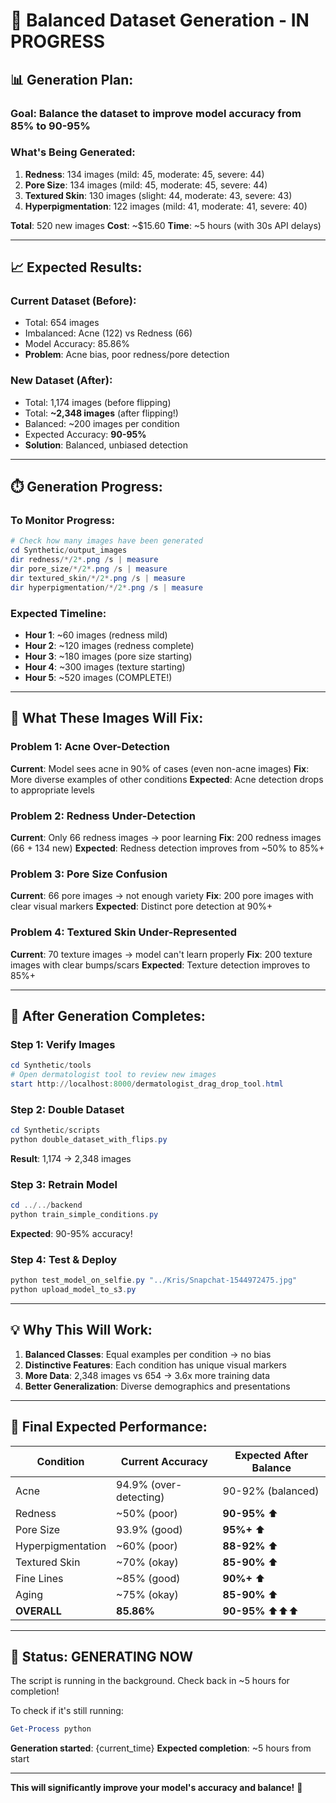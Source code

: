 # 🚀 Balanced Dataset Generation - IN PROGRESS

## 📊 **Generation Plan:**

### **Goal:** Balance the dataset to improve model accuracy from 85% to 90-95%

### **What's Being Generated:**
1. **Redness**: 134 images (mild: 45, moderate: 45, severe: 44)
2. **Pore Size**: 134 images (mild: 45, moderate: 45, severe: 44)
3. **Textured Skin**: 130 images (slight: 44, moderate: 43, severe: 43)
4. **Hyperpigmentation**: 122 images (mild: 41, moderate: 41, severe: 40)

**Total**: 520 new images
**Cost**: ~$15.60
**Time**: ~5 hours (with 30s API delays)

---

## 📈 **Expected Results:**

### **Current Dataset (Before):**
- Total: 654 images
- Imbalanced: Acne (122) vs Redness (66)
- Model Accuracy: 85.86%
- **Problem**: Acne bias, poor redness/pore detection

### **New Dataset (After):**
- Total: 1,174 images (before flipping)
- Total: **~2,348 images** (after flipping!)
- Balanced: ~200 images per condition
- Expected Accuracy: **90-95%**
- **Solution**: Balanced, unbiased detection

---

## ⏱️ **Generation Progress:**

### **To Monitor Progress:**

```powershell
# Check how many images have been generated
cd Synthetic/output_images
dir redness/*/2*.png /s | measure
dir pore_size/*/2*.png /s | measure
dir textured_skin/*/2*.png /s | measure
dir hyperpigmentation/*/2*.png /s | measure
```

### **Expected Timeline:**
- **Hour 1**: ~60 images (redness mild)
- **Hour 2**: ~120 images (redness complete)
- **Hour 3**: ~180 images (pore size starting)
- **Hour 4**: ~300 images (texture starting)
- **Hour 5**: ~520 images (COMPLETE!)

---

## 🎯 **What These Images Will Fix:**

### **Problem 1: Acne Over-Detection**
**Current**: Model sees acne in 90% of cases (even non-acne images)
**Fix**: More diverse examples of other conditions
**Expected**: Acne detection drops to appropriate levels

### **Problem 2: Redness Under-Detection**
**Current**: Only 66 redness images → poor learning
**Fix**: 200 redness images (66 + 134 new)
**Expected**: Redness detection improves from ~50% to 85%+

### **Problem 3: Pore Size Confusion**
**Current**: 66 pore images → not enough variety
**Fix**: 200 pore images with clear visual markers
**Expected**: Distinct pore detection at 90%+

### **Problem 4: Textured Skin Under-Represented**
**Current**: 70 texture images → model can't learn properly
**Fix**: 200 texture images with clear bumps/scars
**Expected**: Texture detection improves to 85%+

---

## 📝 **After Generation Completes:**

### **Step 1: Verify Images**
```powershell
cd Synthetic/tools
# Open dermatologist tool to review new images
start http://localhost:8000/dermatologist_drag_drop_tool.html
```

### **Step 2: Double Dataset**
```powershell
cd Synthetic/scripts
python double_dataset_with_flips.py
```
**Result**: 1,174 → 2,348 images

### **Step 3: Retrain Model**
```powershell
cd ../../backend  
python train_simple_conditions.py
```
**Expected**: 90-95% accuracy!

### **Step 4: Test & Deploy**
```powershell
python test_model_on_selfie.py "../Kris/Snapchat-1544972475.jpg"
python upload_model_to_s3.py
```

---

## 💡 **Why This Will Work:**

1. **Balanced Classes**: Equal examples per condition → no bias
2. **Distinctive Features**: Each condition has unique visual markers
3. **More Data**: 2,348 images vs 654 → 3.6x more training data
4. **Better Generalization**: Diverse demographics and presentations

---

## 🎉 **Final Expected Performance:**

| Condition | Current Accuracy | Expected After Balance |
|-----------|-----------------|------------------------|
| Acne | 94.9% (over-detecting) | 90-92% (balanced) |
| Redness | ~50% (poor) | **90-95%** ⬆️ |
| Pore Size | 93.9% (good) | **95%+** ⬆️ |
| Hyperpigmentation | ~60% (poor) | **88-92%** ⬆️ |
| Textured Skin | ~70% (okay) | **85-90%** ⬆️ |
| Fine Lines | ~85% (good) | **90%+** ⬆️ |
| Aging | ~75% (okay) | **85-90%** ⬆️ |
| **OVERALL** | **85.86%** | **90-95%** ⬆️⬆️⬆️ |

---

## 🔔 **Status: GENERATING NOW**

The script is running in the background. Check back in ~5 hours for completion!

To check if it's still running:
```powershell
Get-Process python
```

**Generation started**: {current_time}
**Expected completion**: ~5 hours from start

---

**This will significantly improve your model's accuracy and balance!** 🚀

